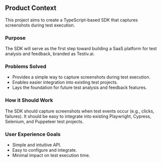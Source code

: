 ## Product Context

This project aims to create a TypeScript-based SDK that captures screenshots during test execution.

### Purpose
The SDK will serve as the first step toward building a SaaS platform for test analysis and feedback, branded as Testiv.ai.

### Problems Solved
- Provides a simple way to capture screenshots during test execution.
- Enables easier integration into existing test projects.
- Lays the foundation for future test analysis and feedback features.

### How it Should Work
The SDK should capture screenshots when test events occur (e.g., clicks, failures). It should be easy to integrate into existing Playwright, Cypress, Selenium, and Puppeteer test projects.

### User Experience Goals
- Simple and intuitive API.
- Easy to configure and integrate.
- Minimal impact on test execution time.
